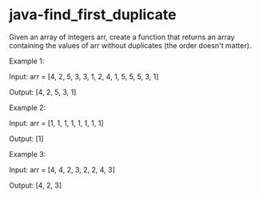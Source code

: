 # java-find_first_duplicate
Given an array of integers arr, create a function that returns an array containing the values of arr without duplicates (the order doesn't matter).

Example 1:

Input: arr = [4, 2, 5, 3, 3, 1, 2, 4, 1, 5, 5, 5, 3, 1]

Output: [4, 2, 5, 3, 1]

Example 2:

Input: arr = [1, 1, 1, 1, 1, 1, 1, 1]

Output: [1]

Example 3:

Input: arr = [4, 4, 2, 3, 2, 2, 4, 3]

Output: [4, 2, 3]